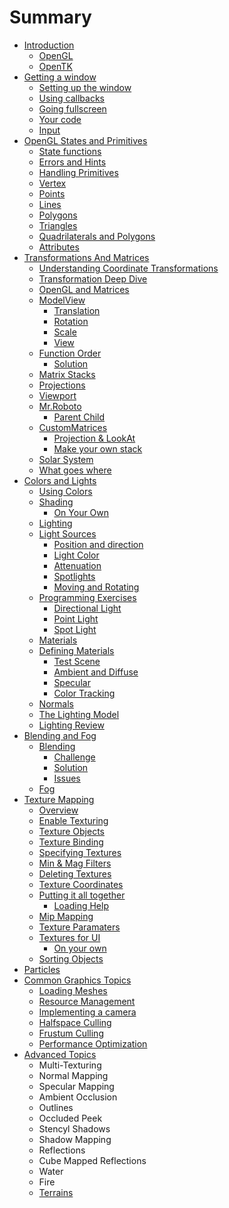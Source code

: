 # Summary

* [Introduction](Chapter1/Introduction.md)
  * [OpenGL](Chapter1/OpenGL.md)
  * [OpenTK](Chapter1/OpenTK.md)
* [Getting a window](Chapter2/Introduction.md)
  * [Setting up the window](Chapter2/Setup.md)
  * [Using callbacks](Chapter2/Callbacks.md)
  * [Going fullscreen](Chapter2/FullScreen.md)
  * [Your code](Chapter2/YourCode.md)
  * [Input](Chapter2/Input.md)
* [OpenGL States and Primitives](Chapter3/Introduction.md)
  * [State functions](Chapter3/StateFunctions.md) 
  * [Errors and Hints](Chapter3/ErrorsAndHints.md)
  * [Handling Primitives](Chapter3/HandlingPrimitives.md)
  * [Vertex](Chapter3/Vertex.md)
  * [Points](Chapter3/Points.md)
  * [Lines](Chapter3/Lines.md)
  * [Polygons](Chapter3/Polygons.md)
  * [Triangles](Chapter3/Triangles.md)
  * [Quadrilaterals and Polygons](Chapter3/Quads.md)
  * [Attributes](Chapter3/Attributes.md)
* [Transformations And Matrices](Chapter4/Introduction.md) 
  * [Understanding Coordinate Transformations](Chapter4/CoordinateTransforms.md) 
  * [Transformation Deep Dive](Chapter4/DeepDive.md)
  * [OpenGL and Matrices](Chapter4/OpenGLMatrices.md)
  * [ModelView](Chapter4/ModelView.md)
    * [Translation](Chapter4/Translation.md)
    * [Rotation](Chapter4/Rotation.md)
    * [Scale](Chapter4/Scale.md)
    * [View](Chapter4/View.md)
  * [Function Order](Chapter4/Order.md)
    * [Solution](Chapter4/solution.md) 
  * [Matrix Stacks](Chapter4/stacks.md)
  * [Projections](Chapter4/projections.md)
  * [Viewport](Chapter4/Viewport.md)
  * [Mr.Roboto](Chapter4/roboto.md)
    * [Parent Child](Chapter4/nested.md) 
  * [CustomMatrices](Chapter4/cmat.md)
    * [Projection & LookAt](Chapter4/ProjectionAndLookAt.md)
    * [Make your own stack](Chapter4/CustomStack.md)
  * [Solar System](Chapter4/Solar.md)
  * [What goes where](Chapter4/where.md)
* [Colors and Lights](Chapter5/Intro.md)
  * [Using Colors](Chapter5/using_colors.md) 
  * [Shading](Chapter5/shading.md)
    * [On Your Own](Chapter5/own_shading.md) 
  * [Lighting](Chapter5/lighting.md)
  * [Light Sources](Chapter5/lightsources.md)
    * [Position and direction](Chapter5/pad.md) 
    * [Light Color](Chapter5/light_color.md)
    * [Attenuation](Chapter5/light_atten.md)
    * [Spotlights](Chapter5/light_spotlight.md)
    * [Moving and Rotating](Chapter5/move_and_rotate.md)
  * [Programming Exercises](Chapter5/base.md)
    * [Directional Light](Chapter5/direction.md)
    * [Point Light](Chapter5/point.md)
    * [Spot Light](Chapter5/spot.md)
  * [Materials](Chapter5/materials.md)
  * [Defining Materials](Chapter5/defmat.md)
    * [Test Scene](Chapter5/shade_test.md) 
    * [Ambient and Diffuse](Chapter5/color_mat.md)
    * [Specular](Chapter5/mat_shine.md)
    * [Color Tracking](Chapter5/ctrack.md)
  * [Normals](Chapter5/norms.md)
  * [The Lighting Model](Chapter5/the_lighting_model.md)
  * [Lighting Review](Chapter5/color.md)
* [Blending and Fog](Chapter6/Introduction.md)
  * [Blending](Chapter6/blending.md) 
    * [Challenge](Chapter6/blend_practice.md) 
    * [Solution](Chapter6/blend_answer.md)
    * [Issues](Chapter6/blending_problem.md)
  * [Fog](Chapter6/fog.md) 
* [Texture Mapping](Chapter7/README.md) 
  * [Overview](Chapter7/Overview.md) 
  * [Enable Texturing](Chapter7/Enable.md)
  * [Texture Objects](Chapter7/TextureObj.md)
  * [Texture Binding](Chapter7/Binding.md)
  * [Specifying Textures](Chapter7/SpecTex.md)
  * [Min & Mag Filters](Chapter7/MinMag.md)
  * [Deleting Textures](Chapter7/DelTex.md)
  * [Texture Coordinates](Chapter7/TexCoords.md)
  * [Putting it all together](Chapter7/Ex1.md)
    * [Loading Help](Chapter7/help.md) 
  * [Mip Mapping](Chapter7/Mip.md)
  * [Texture Paramaters](Chapter7/TexParams.md)
  * [Textures for UI](Chapter7/ui.md)
    * [On your own](Chapter7/ui_practice.md) 
  * [Sorting Objects](Chapter7/sorting.md)
* [Particles](Chapter10/README.md) 
* [Common Graphics Topics](Chapter8/README.md)
  * [Loading Meshes](Chapter8/README.md)
  * [Resource Management](Chapter8/README.md) 
  * [Implementing a camera](Chapter8/README.md)
  * [Halfspace Culling](Chapter8/README.md)  
  * [Frustum Culling](Chapter8/README.md)
  * [Performance Optimization](Chapter8/README.md)
* [Advanced Topics](Chapter9/README.md) 
  * Multi-Texturing
  * Normal Mapping
  * Specular Mapping
  * Ambient Occlusion
  * Outlines
  * Occluded Peek
  * Stencyl Shadows
  * Shadow Mapping
  * Reflections
  * Cube Mapped Reflections
  * Water
  * Fire
  * [Terrains](Chapter9/README.md)  
